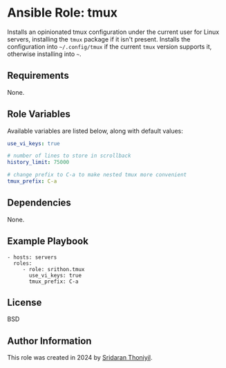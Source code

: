 Ansible Role: tmux
=========

Installs an opinionated tmux configuration under the current user for Linux servers, installing the `tmux` package if it isn't present.
Installs the configuration into `~/.config/tmux` if the current `tmux` version supports it, otherwise installing into `~`.

Requirements
------------

None.

Role Variables
--------------

Available variables are listed below, along with default values:
```yaml
use_vi_keys: true

# number of lines to store in scrollback
history_limit: 75000

# change prefix to C-a to make nested tmux more convenient
tmux_prefix: C-a
```

Dependencies
------------

None.

Example Playbook
----------------

    - hosts: servers
      roles:
         - role: srithon.tmux
           use_vi_keys: true
           tmux_prefix: C-a

License
-------

BSD

Author Information
------------------

This role was created in 2024 by [Sridaran Thoniyil](github.com/srithon).
